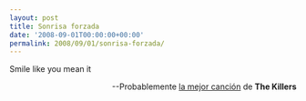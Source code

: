 ```yaml
---
layout: post
title: Sonrisa forzada
date: '2008-09-01T00:00:00+00:00'
permalink: 2008/09/01/sonrisa-forzada/
---
```

<p class="chorus">Smile like you mean it</p><p align="right">--Probablemente <a href="http://www.youtube.com/watch?v=l1p_NHFd8jM">la mejor canción</a> de <strong>The Killers</strong></p>
